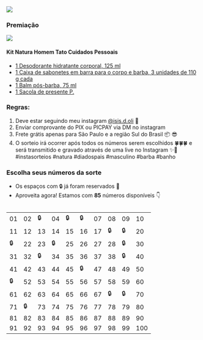 <img src="https://user-images.githubusercontent.com/5923706/125210608-4dd93c00-e277-11eb-9a22-48676b4d5e55.png" >

### Premiação

<img src="https://user-images.githubusercontent.com/5923706/126053045-8482e492-1309-4f8f-90d9-f29b6ac8c31e.png" >

#### Kit Natura Homem Tato Cuidados Pessoais

- [1 Desodorante hidratante corporal, 125 ml](https://www.natura.com.br/p/presente-natura-homem-tato-cuidados-pessoais/105309?consultoria=isisdoliveira)
- [1 Caixa de sabonetes em barra para o corpo e barba, 3 unidades de 110 g cada](https://www.natura.com.br/p/presente-natura-homem-tato-cuidados-pessoais/105309?consultoria=isisdoliveira)
- [1 Balm pós-barba, 75 ml](https://www.natura.com.br/p/presente-natura-homem-tato-cuidados-pessoais/105309?consultoria=isisdoliveira)
- [1 Sacola de presente P.](https://www.natura.com.br/p/presente-natura-homem-tato-cuidados-pessoais/105309?consultoria=isisdoliveira)

### Regras:

1. Deve estar seguindo meu instagram <a href="https://www.instagram.com/isis.d.oli" class="fa fa-instagram">@isis.d.oli</a> 🎉
2. Enviar comprovante do PIX ou PICPAY via DM no instagram
4. Frete grátis apenas para São Paulo e a região Sul do Brasil 📦 😎
5. O sorteio irá ocorrer após todos os números serem escolhidos 🍀🍀🍀 e será transmitido e gravado através de uma live no Instagram ✨💫 #instasorteios #natura #diadospais #masculino #barba #banho

### Escolha seus números da sorte

- Os espaços com 🔒 já foram reservados 🧐
- Aproveita agora! Estamos com **85** números disponíveis 👇

<div style="overflow-x:auto;">
 <table>
  <tr>
    <td>01</td>
    <td>02</td>
    <td>🔒</td>
    <td>04</td>
    <td>🔒</td>
    <td>🔒</td>
    <td>07</td>
    <td>08</td>
    <td>09</td>
    <td>10</td>
  </tr>
  <tr>
    <td>11</td>
    <td>12</td>
    <td>13</td>
    <td>14</td>
    <td>15</td>
    <td>16</td>
    <td>17</td>
    <td>🔒</td>
    <td>🔒</td>
    <td>20</td>
  </tr>
  <tr>
    <td>🔒</td>
    <td>22</td>
    <td>23</td>
    <td>🔒</td>
    <td>25</td>
    <td>26</td>
    <td>27</td>
    <td>28</td>
    <td>🔒</td>
    <td>30</td>
  </tr>
  <tr>
    <td>31</td>
    <td>32</td>
    <td>🔒</td>
    <td>34</td>
    <td>35</td>
    <td>36</td>
    <td>37</td>
    <td>38</td>
    <td>🔒</td>
    <td>40</td>
  </tr>
  <tr>
    <td>41</td>
    <td>42</td>
    <td>43</td>
    <td>44</td>
    <td>45</td>
    <td>🔒</td>
    <td>47</td>
    <td>48</td>
    <td>49</td>
    <td>50</td>
  </tr>
  <tr>
    <td>🔒</td>
    <td>52</td>
    <td>53</td>
    <td>54</td>
    <td>55</td>
    <td>56</td>
    <td>57</td>
    <td>58</td>
    <td>59</td>
    <td>60</td>
  </tr>
  <tr>
    <td>61</td>
    <td>62</td>
    <td>63</td>
    <td>64</td>
    <td>65</td>
    <td>66</td>
    <td>67</td>
    <td>🔒</td>
    <td>🔒</td>
    <td>70</td>
  </tr>
  <tr>
    <td>71</td>
    <td>🔒</td>
    <td>73</td>
    <td>74</td>
    <td>75</td>
    <td>76</td>
    <td>77</td>
    <td>78</td>
    <td>79</td>
    <td>80</td>
  </tr>
  <tr>
    <td>81</td>
    <td>82</td>
    <td>83</td>
    <td>84</td>
    <td>85</td>
    <td>86</td>
    <td>87</td>
    <td>88</td>
    <td>89</td>
    <td>90</td>
  </tr>
  <tr>
    <td>91</td>
    <td>92</td>
    <td>93</td>
    <td>94</td>
    <td>95</td>
    <td>96</td>
    <td>97</td>
    <td>98</td>
    <td>99</td>
    <td>100</td>
  </tr>
</table>
</div>

  

